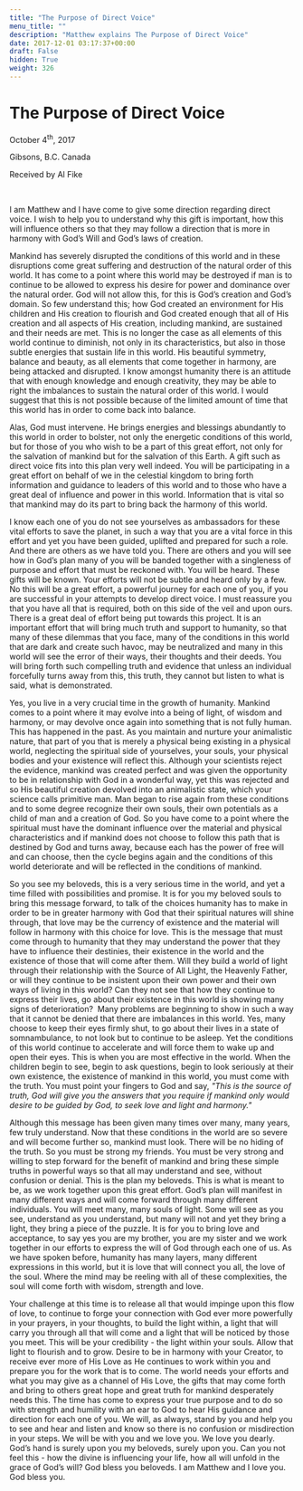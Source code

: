 ```yaml
---
title: "The Purpose of Direct Voice"
menu_title: ""
description: "Matthew explains The Purpose of Direct Voice"
date: 2017-12-01 03:17:37+00:00
draft: False
hidden: True
weight: 326
---
```

# The Purpose of Direct Voice

October 4<sup>th</sup>, 2017

Gibsons, B.C. Canada

Received by Al Fike

 

I am Matthew and I have come to give some direction regarding direct voice. I wish to help you to understand why this gift is important, how this will influence others so that they may follow a direction that is more in harmony with God’s Will and God’s laws of creation. 

Mankind has severely disrupted the conditions of this world and in these disruptions come great suffering and destruction of the natural order of this world. It has come to a point where this world may be destroyed if man is to continue to be allowed to express his desire for power and dominance over the natural order. God will not allow this, for this is God’s creation and God’s domain. So few understand this; how God created an environment for His children and His creation to flourish and God created enough that all of His creation and all aspects of His creation, including mankind, are sustained and their needs are met. This is no longer the case as all elements of this world continue to diminish, not only in its characteristics, but also in those subtle energies that sustain life in this world. His beautiful symmetry, balance and beauty, as all elements that come together in harmony, are being attacked and disrupted. I know amongst humanity there is an attitude that with enough knowledge and enough creativity, they may be able to right the imbalances to sustain the natural order of this world. I would suggest that this is not possible because of the limited amount of time that this world has in order to come back into balance. 

Alas, God must intervene. He brings energies and blessings abundantly to this world in order to bolster, not only the energetic conditions of this world, but for those of you who wish to be a part of this great effort, not only for the salvation of mankind but for the salvation of this Earth. A gift such as direct voice fits into this plan very well indeed. You will be participating in a great effort on behalf of we in the celestial kingdom to bring forth information and guidance to leaders of this world and to those who have a great deal of influence and power in this world. Information that is vital so that mankind may do its part to bring back the harmony of this world. 

I know each one of you do not see yourselves as ambassadors for these vital efforts to save the planet, in such a way that you are a vital force in this effort and yet you have been guided, uplifted and prepared for such a role. And there are others as we have told you. There are others and you will see how in God’s plan many of you will be banded together with a singleness of purpose and effort that must be reckoned with. You will be heard. These gifts will be known. Your efforts will not be subtle and heard only by a few. No this will be a great effort, a powerful journey for each one of you, if you are successful in your attempts to develop direct voice. I must reassure you that you have all that is required, both on this side of the veil and upon ours. There is a great deal of effort being put towards this project. It is an important effort that will bring much truth and support to humanity, so that many of these dilemmas that you face, many of the conditions in this world that are dark and create such havoc, may be neutralized and many in this world will see the error of their ways, their thoughts and their deeds. You will bring forth such compelling truth and evidence that unless an individual forcefully turns away from this, this truth, they cannot but listen to what is said, what is demonstrated. 

Yes, you live in a very crucial time in the growth of humanity. Mankind comes to a point where it may evolve into a being of light, of wisdom and harmony, or may devolve once again into something that is not fully human. This has happened in the past. As you maintain and nurture your animalistic nature, that part of you that is merely a physical being existing in a physical world, neglecting the spiritual side of yourselves, your souls, your physical bodies and your existence will reflect this. Although your scientists reject the evidence, mankind was created perfect and was given the opportunity to be in relationship with God in a wonderful way, yet this was rejected and so His beautiful creation devolved into an animalistic state, which your science calls primitive man. Man began to rise again from these conditions and to some degree recognize their own souls, their own potentials as a child of man and a creation of God. So you have come to a point where the spiritual must have the dominant influence over the material and physical characteristics and if mankind does not choose to follow this path that is destined by God and turns away, because each has the power of free will and can choose, then the cycle begins again and the conditions of this world deteriorate and will be reflected in the conditions of mankind. 

So you see my beloveds, this is a very serious time in the world, and yet a time filled with possibilities and promise. It is for you my beloved souls to bring this message forward, to talk of the choices humanity has to make in order to be in greater harmony with God that their spiritual natures will shine through, that love may be the currency of existence and the material will follow in harmony with this choice for love. This is the message that must come through to humanity that they may understand the power that they have to influence their destinies, their existence in the world and the existence of those that will come after them. Will they build a world of light through their relationship with the Source of All Light, the Heavenly Father, or will they continue to be insistent upon their own power and their own ways of living in this world? Can they not see that how they continue to express their lives, go about their existence in this world is showing many signs of deterioration?  Many problems are beginning to show in such a way that it cannot be denied that there are imbalances in this world. Yes, many choose to keep their eyes firmly shut, to go about their lives in a state of somnambulance, to not look but to continue to be asleep. Yet the conditions of this world continue to accelerate and will force them to wake up and open their eyes. This is when you are most effective in the world. When the children begin to see, begin to ask questions, begin to look seriously at their own existence, the existence of mankind in this world, you must come with the truth. You must point your fingers to God and say, *"This is the source of truth, God will give you the answers that you require if mankind only would desire to be guided by God, to seek love and light and harmony."*

Although this message has been given many times over many, many years, few truly understand. Now that these conditions in the world are so severe and will become further so, mankind must look. There will be no hiding of the truth. So you must be strong my friends. You must be very strong and willing to step forward for the benefit of mankind and bring these simple truths in powerful ways so that all may understand and see, without confusion or denial. This is the plan my beloveds. This is what is meant to be, as we work together upon this great effort. God’s plan will manifest in many different ways and will come forward through many different individuals. You will meet many, many souls of light. Some will see as you see, understand as you understand, but many will not and yet they bring a light, they bring a piece of the puzzle. It is for you to bring love and acceptance, to say yes you are my brother, you are my sister and we work together in our efforts to express the will of God through each one of us. As we have spoken before, humanity has many layers, many different expressions in this world, but it is love that will connect you all, the love of the soul. Where the mind may be reeling with all of these complexities, the soul will come forth with wisdom, strength and love. 

Your challenge at this time is to release all that would impinge upon this flow of love, to continue to forge your connection with God ever more powerfully in your prayers, in your thoughts, to build the light within, a light that will carry you through all that will come and a light that will be noticed by those you meet. This will be your credibility - the light within your souls. Allow that light to flourish and to grow. Desire to be in harmony with your Creator, to receive ever more of His Love as He continues to work within you and prepare you for the work that is to come. The world needs your efforts and what you may give as a channel of His Love, the gifts that may come forth and bring to others great hope and great truth for mankind desperately needs this. The time has come to express your true purpose and to do so with strength and humility with an ear to God to hear His guidance and direction for each one of you. We will, as always, stand by you and help you to see and hear and listen and know so there is no confusion or misdirection in your steps. We will be with you and we love you. We love you dearly. God’s hand is surely upon you my beloveds, surely upon you. Can you not feel this - how the divine is influencing your life, how all will unfold in the grace of God’s will? God bless you beloveds. I am Matthew and I love you. God bless you.